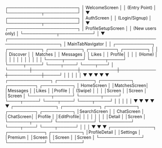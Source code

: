 ┌───────────────────────┐
│     WelcomeScreen     │
│   (Entry Point)       │
└───────────┬───────────┘
            │
            ▼
┌───────────────────────┐
│      AuthScreen       │
│  (Login/Signup)       │
└───────────┬───────────┘
            │
            ▼
┌───────────────────────┐
│ ProfileSetupScreen    │
│ (New users only)      │
└───────────┬───────────┘
            │
            ▼
┌───────────────────────────────────────────────────────────────────┐
│                         MainTabNavigator                          │
│ ┌────────────┐ ┌───────────┐ ┌───────────┐ ┌─────────┐ ┌────────┐ │
│ │ Discover   │ │ Matches   │ │ Messages  │ │ Likes   │ │ Profile│ │
│ │ (Home)     │ │           │ │           │ │         │ │        │ │
│ └─────┬──────┘ └─────┬─────┘ └─────┬─────┘ └────┬────┘ └────┬───┘ │
└───────┼───────────────┼────────────┼────────────┼───────────┼─────┘
        │               │            │            │           │
        ▼               ▼            ▼            ▼           ▼
┌──────────────┐ ┌────────────┐ ┌──────────┐ ┌─────────┐ ┌──────────┐
│ HomeScreen   │ │MatchesScreen│ │Messages  │ │Likes    │ │Profile   │
│ (Swipe)      │ │             │ │Screen    │ │Screen   │ │Screen    │
└───────┬──────┘ └───────┬─────┘ └────┬─────┘ └────┬────┘ └────┬─────┘
        │                │            │            │           │
        ▼                ▼            ▼            ▼           ▼
┌──────────────┐ ┌────────────┐ ┌──────────┐ ┌─────────┐ ┌──────────┐
│SearchScreen  │ │ ChatScreen │ │ChatScreen│ │Profile  │ │EditProfile│
│              │ │            │ │          │ │Detail   │ │Screen     │
└───────┬──────┘ └────────────┘ └──────────┘ └────┬────┘ └────┬──────┘
        │                                         │           │
        ▼                                         ▼           ▼
┌──────────────┐                          ┌────────────┐ ┌──────────┐
│ProfileDetail │                          │Settings    │ │Premium   │
│Screen        │                          │Screen      │ │Screen    │
└──────────────┘                          └────────────┘ └──────────┘